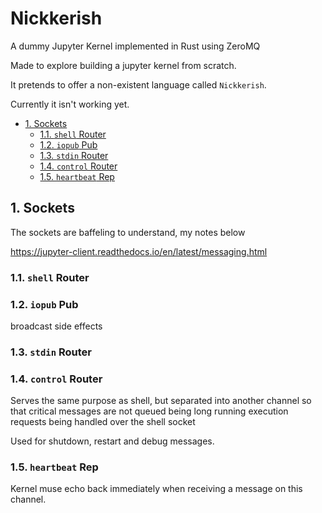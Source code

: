 # Nickkerish <!-- omit in toc -->

A dummy Jupyter Kernel implemented in Rust using ZeroMQ

Made to explore building a jupyter kernel from scratch.

It pretends to offer a non-existent language called `Nickkerish`.

Currently it isn't working yet.

- [1. Sockets](#1-sockets)
  - [1.1. `shell` Router](#11-shell-router)
  - [1.2. `iopub` Pub](#12-iopub-pub)
  - [1.3. `stdin` Router](#13-stdin-router)
  - [1.4. `control` Router](#14-control-router)
  - [1.5. `heartbeat` Rep](#15-heartbeat-rep)


## 1. Sockets

The sockets are baffeling to understand, my notes below

<https://jupyter-client.readthedocs.io/en/latest/messaging.html>

### 1.1. `shell` Router

### 1.2. `iopub` Pub

broadcast side effects

### 1.3. `stdin` Router

### 1.4. `control` Router

Serves the same purpose as shell, but separated into another channel so that
critical messages are not queued being long running execution requests being
handled over the shell socket

Used for shutdown, restart and debug messages.

### 1.5. `heartbeat` Rep

Kernel muse echo back immediately when receiving a message on this channel.
